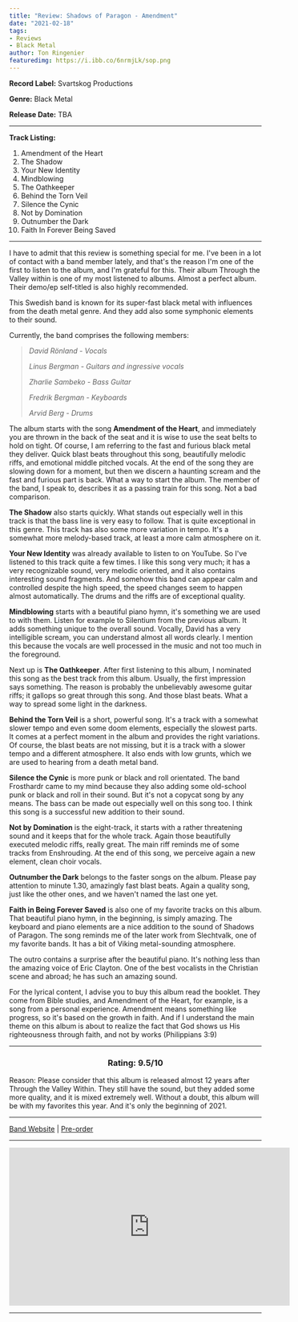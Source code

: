 ```yaml
---
title: "Review: Shadows of Paragon - Amendment"
date: "2021-02-18"
tags:
- Reviews
- Black Metal
author: Ton Ringenier  
featuredimg: https://i.ibb.co/6nrmjLk/sop.png
---
```


**Record Label:** Svartskog Productions

**Genre:** Black Metal

**Release Date:** TBA

<hr>

**Track Listing:**

1. Amendment of the Heart
2. The Shadow
3.  Your New Identity
4. Mindblowing
5. The Oathkeeper
6. Behind the Torn Veil
7. Silence the Cynic
8. Not by Domination
9. Outnumber the Dark
10. Faith In Forever Being Saved

<hr>
I have to admit that this review is something special for me. I've been in a lot of contact with a band member lately, and that's the reason I'm one of the first to listen to the album, and I'm grateful for this. Their album Through the Valley within is one of my most listened to albums. Almost a perfect album. Their demo/ep self-titled is also highly recommended.

This Swedish band is known for its super-fast black metal with influences from the death metal genre. And they add also some symphonic elements to their sound. 

Currently, the band comprises the following members:

> *David Rönland - Vocals*
>
> *Linus Bergman - Guitars and ingressive vocals*
>
> *Zharlie Sambeko - Bass Guitar*
>
> *Fredrik Bergman - Keyboards*
>
> *Arvid Berg - Drums*

The album starts with the song **Amendment of the Heart**, and immediately you are thrown in the back of the seat and it is wise to use the seat belts to hold on tight. Of course, I am referring to the fast and furious black metal they deliver. Quick blast beats throughout this song, beautifully melodic riffs, and emotional middle pitched vocals. At the end of the song they are slowing down for a moment, but then we discern a haunting scream and the fast and furious part is back. What a way to start the album. The member of the band, I speak to, describes it as a passing train for this song. Not a bad comparison.

**The Shadow** also starts quickly. What stands out especially well in this track is that the bass line is very easy to follow. That is quite exceptional in this genre. This track has also some more variation in tempo. It's a somewhat more melody-based track, at least a more calm atmosphere on it.

 **Your New Identity** was already available to listen to on YouTube. So I've listened to this track quite a few times. I like this song very much; it has a very recognizable sound, very melodic oriented, and it also contains interesting sound fragments. And somehow this band can appear calm and controlled despite the high speed, the speed changes seem to happen almost automatically. The drums and the riffs are of exceptional quality. 

**Mindblowing** starts with a beautiful piano hymn, it's something we are used to with them. Listen for example to Silentium from the previous album. It adds something unique to the overall sound. Vocally, David has a very intelligible scream, you can understand almost all words clearly. I mention this because the vocals are well processed in the music and not too much in the foreground.

Next up is **The Oathkeeper**. After first listening to this album, I nominated this song as the best track from this album. Usually, the first impression says something. The reason is probably the unbelievably awesome guitar riffs; it gallops so great through this song. And those blast beats. What a way to spread some light in the darkness. 

**Behind the Torn Veil** is a short, powerful song. It's a track with a somewhat slower tempo and even some doom elements, especially the slowest parts. It comes at a perfect moment in the album and provides the right variations. Of course, the blast beats are not missing, but it is a track with a slower tempo and a different atmosphere. It also ends with low grunts, which we are used to hearing from a death metal band.

**Silence the Cynic** is more punk or black and roll orientated. The band Frosthardr came to my mind because they also adding some old-school punk or black and roll in their sound. But it's not a copycat song by any means. The bass can be made out especially well on this song too. I think this song is a successful new addition to their sound.

**Not by Domination** is the eight-track, it starts with a rather threatening sound and it keeps that for the whole track. Again those beautifully executed melodic riffs, really great. The main riff reminds me of some tracks from Enshrouding. At the end of this song, we perceive again a new element, clean choir vocals.

**Outnumber the Dark** belongs to the faster songs on the album. Please pay attention to minute 1.30, amazingly fast blast beats. Again a quality song, just like the other ones, and we haven't named the last one yet.

**Faith in Being Forever Saved** is also one of my favorite tracks on this album. That beautiful piano hymn, in the beginning, is simply amazing. The keyboard and piano elements are a nice addition to the sound of Shadows of Paragon. The song reminds me of the later work from Slechtvalk, one of my favorite bands. It has a bit of Viking metal-sounding atmosphere. 

The outro contains a surprise after the beautiful piano. It's nothing less than the amazing voice of Eric Clayton. One of the best vocalists in the Christian scene and abroad; he has such an amazing sound.

For the lyrical content, I advise you to buy this album read the booklet. They come from Bible studies, and Amendment of the Heart, for example, is a song from a personal experience. Amendment means something like progress, so it's based on the growth in faith. And if I understand the main theme on this album is about to realize the fact that God shows us His righteousness through faith, and not by works (Philippians 3:9)

<hr>

<h3 style="text-align:center">Rating: 9.5/10</h3>



Reason: Please consider that this album is released almost 12 years after Through the Valley Within. They still have the sound, but they added some more quality, and it is mixed extremely well. Without a doubt, this album will be with my favorites this year. And it's only the beginning of 2021. 

<hr>


[Band Website](https://shadowsofparagon.com/) | [Pre-order](https://svartskog.se/)

<hr>

<div class="video-container"><iframe src="https://www.youtube.com/embed/zEvFSja__Ro" width="560" height="315" frameborder="0"></iframe></div>

<hr>